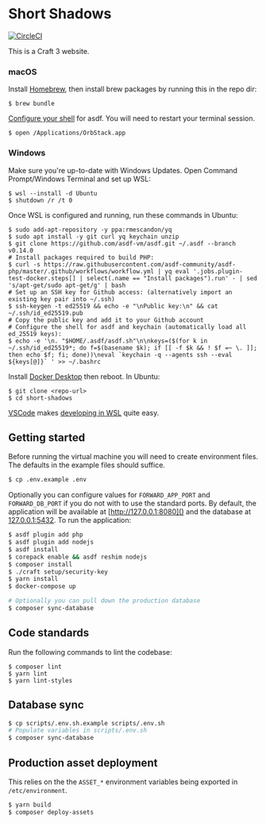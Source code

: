 # Short Shadows
[![CircleCI](https://dl.circleci.com/status-badge/img/circleci/34vMYXApuzs6spAruM7wQy/XJUYmpS259qnjU8ZtHAxPN/tree/main.svg?style=svg&circle-token=CCIPRJ_17ckPKwNL1pVQNGQvQkjni_9f69ef0f98e633c1f87da8672b63071d2f5f669e)](https://dl.circleci.com/status-badge/redirect/circleci/34vMYXApuzs6spAruM7wQy/XJUYmpS259qnjU8ZtHAxPN/tree/main)

This is a Craft 3 website.

### macOS
Install [Homebrew](https://brew.sh), then install brew packages by running this in the repo dir: 
```shell
$ brew bundle
```
[Configure your shell](https://asdf-vm.com/guide/getting-started.html#_3-install-asdf) for asdf. You will need to restart your terminal session.
```shell
$ open /Applications/OrbStack.app
```

### Windows
Make sure you're up-to-date with Windows Updates. Open Command Prompt/Windows Terminal and set up WSL:
```shell
$ wsl --install -d Ubuntu
$ shutdown /r /t 0
```
Once WSL is configured and running, run these commands in Ubuntu:
```shell
$ sudo add-apt-repository -y ppa:rmescandon/yq
$ sudo apt install -y git curl yq keychain unzip
$ git clone https://github.com/asdf-vm/asdf.git ~/.asdf --branch v0.14.0
# Install packages required to build PHP:
$ curl -s https://raw.githubusercontent.com/asdf-community/asdf-php/master/.github/workflows/workflow.yml | yq eval '.jobs.plugin-test-docker.steps[] | select(.name == "Install packages").run' - | sed 's/apt-get/sudo apt-get/g' | bash
# Set up an SSH key for Github access: (alternatively import an existing key pair into ~/.ssh)
$ ssh-keygen -t ed25519 && echo -e "\nPublic key:\n" && cat ~/.ssh/id_ed25519.pub
# Copy the public key and add it to your Github account
# Configure the shell for asdf and keychain (automatically load all ed_25519 keys):
$ echo -e '\n. "$HOME/.asdf/asdf.sh"\n\nkeys=($(for k in ~/.ssh/id_ed25519*; do f=$(basename $k); if [[ -f $k && ! $f =~ \. ]]; then echo $f; fi; done))\neval `keychain -q --agents ssh --eval ${keys[@]}` ' >> ~/.bashrc
```
Install [Docker Desktop](https://docs.docker.com/desktop/install/windows-install/) then reboot.
In Ubuntu:
```shell
$ git clone <repo-url>
$ cd short-shadows
```
[VSCode](https://code.visualstudio.com) makes [developing in WSL](https://code.visualstudio.com/docs/remote/wsl) quite easy.

Getting started
---------------
Before running the virtual machine you will need to create environment files. The defaults in the example files should suffice.
```bash
$ cp .env.example .env
```
Optionally you can configure values for `FORWARD_APP_PORT` and `FORWARD_DB_PORT` if you do not with to use the standard ports. By default,
the application will be available at [http://127.0.0.1:8080]() and the database at [127.0.0.1:5432](). To run the application:
```bash
$ asdf plugin add php
$ asdf plugin add nodejs
$ asdf install
$ corepack enable && asdf reshim nodejs
$ composer install
$ ./craft setup/security-key
$ yarn install
$ docker-compose up

# Optionally you can pull down the production database
$ composer sync-database
```

Code standards
--------------
Run the following commands to lint the codebase:
```shell
$ composer lint
$ yarn lint
$ yarn lint-styles
```

Database sync
-------------
```bash
$ cp scripts/.env.sh.example scripts/.env.sh
# Populate variables in scripts/.env.sh
$ composer sync-database
```

Production asset deployment
---------------------------
This relies on the the `ASSET_*` environment variables being exported in `/etc/environment`.
```bash
$ yarn build
$ composer deploy-assets
```
